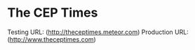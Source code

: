 # The CEP Times
Testing URL: (http://theceptimes.meteor.com)
Production URL: (http://www.theceptimes.com)
